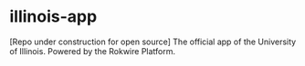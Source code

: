 # illinois-app
[Repo under construction for open source] The official app of the University of Illinois. Powered by the Rokwire Platform.
